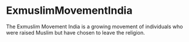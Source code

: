# ExmuslimMovementIndia
The Exmuslim Movement India is a growing movement of individuals who were raised Muslim but have chosen to leave the religion.
